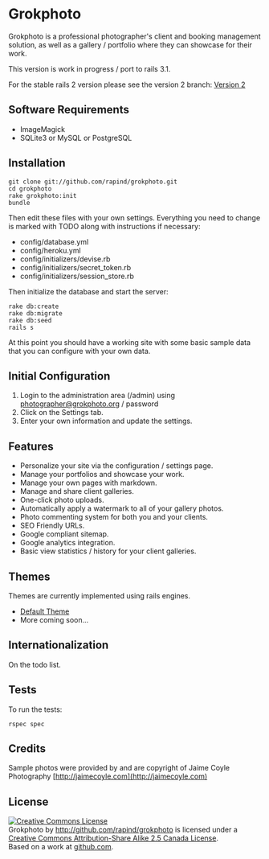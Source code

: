 Grokphoto
=========

Grokphoto is a professional photographer's client and booking management solution, as well as a gallery / portfolio where they can showcase for their work.

This version is work in progress / port to rails 3.1.

For the stable rails 2 version please see the version 2 branch:
[Version 2](https://github.com/rapind/grokphoto/tree/v2.0)


Software Requirements
---------------------

* ImageMagick
* SQLite3 or MySQL or PostgreSQL

Installation
------------

    git clone git://github.com/rapind/grokphoto.git
    cd grokphoto
    rake grokphoto:init
    bundle

Then edit these files with your own settings. Everything you need to change is marked with TODO along with instructions if necessary:

*  config/database.yml
*  config/heroku.yml
*  config/initializers/devise.rb
*  config/initializers/secret_token.rb
*  config/initializers/session_store.rb

Then initialize the database and start the server:

    rake db:create
    rake db:migrate
    rake db:seed
    rails s

At this point you should have a working site with some basic sample data that you can configure with your own data.

Initial Configuration
---------------------

1. Login to the administration area (/admin) using photographer@grokphoto.org / password
2. Click on the Settings tab.
3. Enter your own information and update the settings.

Features
--------

* Personalize your site via the configuration / settings page.
* Manage your portfolios and showcase your work.
* Manage your own pages with markdown.
* Manage and share client galleries.
* One-click photo uploads.
* Automatically apply a watermark to all of your gallery photos.
* Photo commenting system for both you and your clients.
* SEO Friendly URLs.
* Google compliant sitemap.
* Google analytics integration.
* Basic view statistics / history for your client galleries.

Themes
------

Themes are currently implemented using rails engines.

* [Default Theme](https://github.com/rapind/grokphoto-theme-default)
* More coming soon...

Internationalization
--------------------

On the todo list.

Tests
-----

To run the tests:

    rspec spec


Credits
-------

Sample photos were provided by and are copyright of Jaime Coyle Photography [http://jaimecoyle.com](http://jaimecoyle.com)


License
-------

<a rel="license" href="http://creativecommons.org/licenses/by-sa/2.5/ca/"><img alt="Creative Commons License" style="border-width:0" src="http://i.creativecommons.org/l/by-sa/2.5/ca/88x31.png" /></a><br /><span xmlns:dc="http://purl.org/dc/elements/1.1/" href="http://purl.org/dc/dcmitype/InteractiveResource" property="dc:title" rel="dc:type">Grokphoto</span> by <a xmlns:cc="http://creativecommons.org/ns#" href="http://github.com/rapind/grokphoto" property="cc:attributionName" rel="cc:attributionURL">http://github.com/rapind/grokphoto</a> is licensed under a <a rel="license" href="http://creativecommons.org/licenses/by-sa/2.5/ca/">Creative Commons Attribution-Share Alike 2.5 Canada License</a>.<br />Based on a work at <a xmlns:dc="http://purl.org/dc/elements/1.1/" href="http://github.com/rapind/grokphoto" rel="dc:source">github.com</a>.
